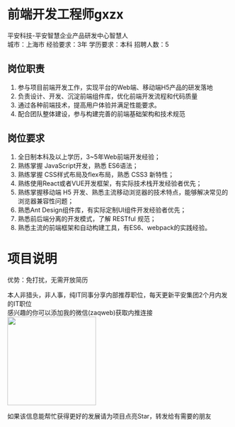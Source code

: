 # 前端开发工程师gxzx
平安科技-平安智慧企业产品研发中心智慧人  
城市：上海市 经验要求：3年 学历要求：本科  招聘人数：5

## 岗位职责
1.  参与项目前端开发工作，实现平台的Web端、移动端H5产品的研发落地   
2. 负责设计、开发、沉淀前端组件库，优化前端开发流程和代码质量   
3. 通过各种前端技术，提高用户体验并满足性能要求。   
4. 配合团队整体建设，参与构建完善的前端基础架构和技术规范

## 岗位要求
1. 全日制本科及以上学历，3~5年Web前端开发经验；   
2. 熟练掌握 JavaScript开发，熟悉 ES6语法；   
3. 熟练掌握 CSS样式布局及flex布局，熟悉 CSS3 新特性；   
4. 熟练使用React或者VUE开发框架，有实际技术栈开发经验者优先；   
5. 熟练掌握移动端 H5 开发、熟悉主流移动浏览器的技术特点，能够解决常见的浏览器兼容性问题；   
6. 熟悉Ant Design组件库，有实际定制UI组件开发经验者优先；   
7. 熟悉前后端分离的开发模式，了解 RESTful 规范；   
8. 熟悉主流的前端框架和自动构建工具，有ES6、webpack的实践经验。

# 项目说明

优势：免打扰，无需开放简历

本人非猎头，非人事，纯IT同事分享内部推荐职位，每天更新平安集团2个月内发的IT职位  
感兴趣的你可以添加我的微信(zaqweb)获取内推连接  
<img src="https://github.com/zaqweb/PA-IT-JOBS/blob/master/WechatICode.jpeg"  height="200" width="200">

如果该信息能帮忙获得更好的发展请为项目点亮Star，转发给有需要的朋友




